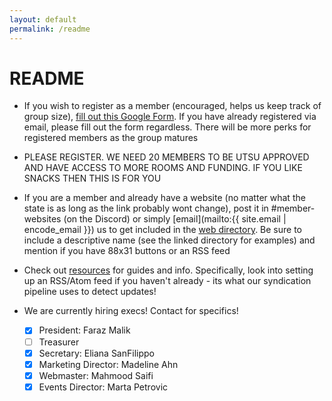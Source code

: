 ```yaml
---
layout: default
permalink: /readme
---
```


# README

- If you wish to register as a member (encouraged, helps us keep track of group size), [fill out this Google Form](https://docs.google.com/forms/d/e/1FAIpQLScB0yKqaSncRt0Mg0OyW7d5vwjtPIUfMoS4CO5_LuxUtRktEg/viewform). If you have already registered via email, please fill out the form regardless. There will be more perks for registered members as the group matures

- PLEASE REGISTER. WE NEED 20 MEMBERS TO BE UTSU APPROVED AND HAVE ACCESS TO MORE ROOMS AND FUNDING. IF YOU LIKE SNACKS THEN THIS IS FOR YOU

- If you are a member and already have a website (no matter what the state is as long as the link probably wont change), post it in 
#⁠member-websites (on the Discord) or simply [email](mailto:{{ site.email | encode_email }}) us to get included in the [web directory](/dir). Be sure to include a descriptive name (see the linked directory for examples) and mention if you have 88x31 buttons or an RSS feed

- Check out [resources](/resources) for guides and info. Specifically, look into setting up an RSS/Atom feed if you haven't already - its what our syndication pipeline uses to detect updates!

- We are currently hiring execs! Contact for specifics!
    - [x] President: Faraz Malik
    - [ ] Treasurer
    - [x] Secretary: Eliana SanFilippo
    - [x] Marketing Director: Madeline Ahn
    - [x] Webmaster: Mahmood Saifi
    - [x] Events Director: Marta Petrovic